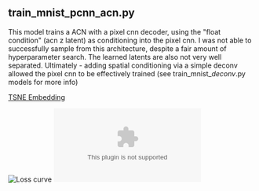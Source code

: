 ## train_mnist_pcnn_acn.py

This model trains a ACN with a pixel cnn decoder, using the "float condition" (acn z latent)
as conditioning into the pixel cnn. I was not able to successfully sample from this architecture, despite a fair 
amount of hyperparameter search. The learned latents are also not very well separated. 
Ultimately - adding spatial conditioning via a simple deconv allowed the pixel cnn 
to be effectively trained (see train_mnist_*deconv*.py models for more info)

[TSNE Embedding]()

![Loss curve](https://github.com/ "Loss curve")
![Sampled Reconstructions](github.com "Samples")

